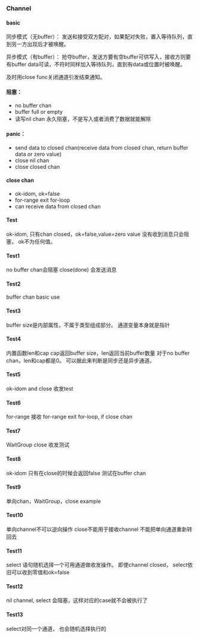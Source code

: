 ### Channel
#### basic
同步模式（无buffer）： 发送和接受双方配对，如果配对失败，置入等待队列，直到另一方出现后才被唤醒。

异步模式（有buffer）： 抢夺buffer，发送方要有空buffer可供写入，接收方则要有buffer data可读，不符时同样加入等待队列，直到有data或位置时被唤醒。

及时用close func关闭通道引发结束通知。

#### 阻塞：
- no buffer chan
- buffer full or empty
- 读写nil chan 永久阻塞，不是写入或者消费了数据就能解除

#### panic：
- send data to closed chan(receive data from closed chan, return buffer data or zero value)
- close nil chan
- close closed chan

#### close chan
- ok-idom, ok=false
- for-range exit for-loop
- can receive data from closed chan

#### Test
ok-idom, 只有chan closed，ok=false,value=zero value
没有收到消息只会阻塞， ok不为任何值。

#### Test1
no buffer chan会阻塞
close(done) 会发送消息


#### Test2
buffer chan basic use

#### Test3
buffer size是内部属性，不属于类型组成部分。
通道变量本身就是指针

#### Test4
内置函数len和cap
cap返回buffer size，len返回当前buffer数量
对于no buffer chan，len和cap都是0。
可以据此来判断是同步还是异步通道。

#### Test5
ok-idom and close
收发test

#### Test6
for-range 接收
for-range exit for-loop, if close chan

#### Test7
WaitGroup close
收发测试

#### Test8
ok-idom 只有在close的时候会返回false  测试在buffer chan

#### Test9
单向chan，WaitGroup，close example

#### Test10
单向channel不可以逆向操作
close不能用于接收channel
不能把单向通道重新转回去


#### Test11
select 语句随机选择一个可用通道做收发操作。
即使channel closed， select依旧可以收到零值和ok=false

#### Test12
nil channel, select 会阻塞，这样对应的case就不会被执行了

#### Test13
select对同一个通道， 也会随机选择执行的